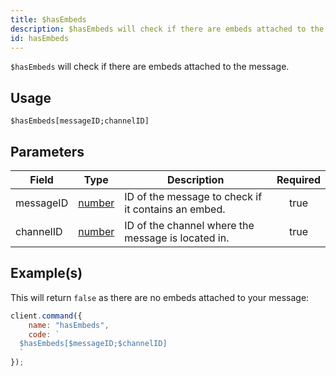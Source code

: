 ```yaml
---
title: $hasEmbeds
description: $hasEmbeds will check if there are embeds attached to the message.
id: hasEmbeds
---
```


`$hasEmbeds` will check if there are embeds attached to the message.

## Usage

```aoi
$hasEmbeds[messageID;channelID]
```

## Parameters

| Field     | Type                                                                                              | Description                                         | Required |
| --------- | ------------------------------------------------------------------------------------------------- | --------------------------------------------------- | :------: |
| messageID | [number](https://developer.mozilla.org/en-US/docs/Web/JavaScript/Reference/Global_Objects/Number) | ID of the message to check if it contains an embed. |   true   |
| channelID | [number](https://developer.mozilla.org/en-US/docs/Web/JavaScript/Reference/Global_Objects/Number) | ID of the channel where the message is located in.  |   true   |

## Example(s)

This will return `false` as there are no embeds attached to your message:

```javascript
client.command({
    name: "hasEmbeds",
    code: `
  $hasEmbeds[$messageID;$channelID]
  `
});
```
